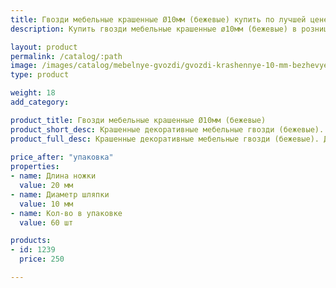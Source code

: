 ```yaml
---
title: Гвозди мебельные крашенные Ø10мм (бежевые) купить по лучшей цене с доставкой - Поролоныч
description: Купить гвозди мебельные крашенные ø10мм (бежевые) в розницу с доставкой по Москве в интернет-магазине Поролоныча.

layout: product
permalink: /catalog/:path
image: /images/catalog/mebelnye-gvozdi/gvozdi-krashennye-10-mm-bezhevye-01_1600w.jpg
type: product

weight: 18
add_category: 

product_title: Гвозди мебельные крашенные Ø10мм (бежевые)
product_short_desc: Крашенные декоративные мебельные гвозди (бежевые). Диаметр шляпки 10 мм, длина ножки 20 мм.
product_full_desc: Крашенные декоративные мебельные гвозди (бежевые). Диаметр шляпки 10 мм, длина ножки 20 мм.
        
price_after: "упаковка"
properties:
- name: Длина ножки
  value: 20 мм
- name: Диаметр шляпки
  value: 10 мм
- name: Кол-во в упаковке
  value: 60 шт

products:
- id: 1239
  price: 250

---
```

